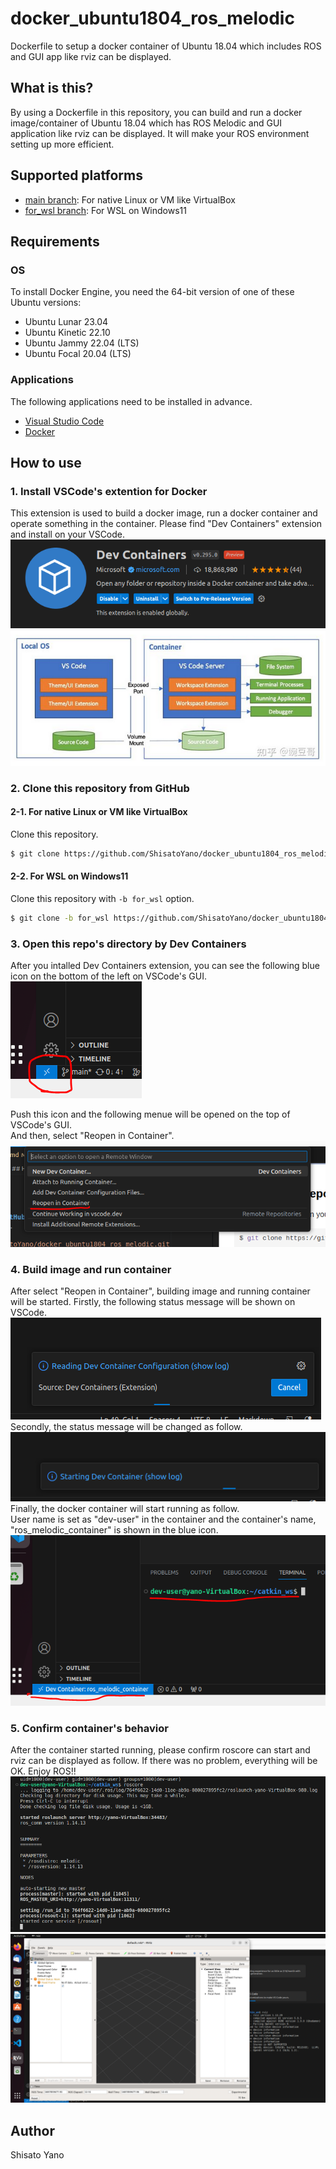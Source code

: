 # docker_ubuntu1804_ros_melodic
Dockerfile to setup a docker container of Ubuntu 18.04 which includes ROS and GUI app like rviz can be displayed.  

## What is this?
By using a Dockerfile in this repository, you can build and run a docker image/container of Ubuntu 18.04 which has ROS Melodic and GUI application like rviz can be displayed. It will make your ROS environment setting up more efficient.  

## Supported platforms
* [main branch](https://github.com/ShisatoYano/docker_ubuntu1804_ros_melodic/tree/main): For native Linux or VM like VirtualBox  
* [for_wsl branch](https://github.com/ShisatoYano/docker_ubuntu1804_ros_melodic/tree/for_wsl): For WSL on Windows11

## Requirements
### OS
To install Docker Engine, you need the 64-bit version of one of these Ubuntu versions:  
* Ubuntu Lunar 23.04
* Ubuntu Kinetic 22.10
* Ubuntu Jammy 22.04 (LTS)
* Ubuntu Focal 20.04 (LTS)

### Applications
The following applications need to be installed in advance.  
* [Visual Studio Code](https://code.visualstudio.com/)
* [Docker](https://www.docker.com/)

## How to use
### 1. Install VSCode's extention for Docker
This extension is used to build a docker image, run a docker container and operate something in the container. Please find "Dev Containers" extension and install on your VSCode.  
![](images/dev_container.PNG)  
![](images/vscode_server.PNG)

### 2. Clone this repository from GitHub
#### 2-1. For native Linux or VM like VirtualBox
Clone this repository.  
```bash
$ git clone https://github.com/ShisatoYano/docker_ubuntu1804_ros_melodic.git
```

#### 2-2. For WSL on Windows11
Clone this repository with ```-b for_wsl``` option.  
```bash
$ git clone -b for_wsl https://github.com/ShisatoYano/docker_ubuntu1804_ros_melodic.git
```

### 3. Open this repo's directory by Dev Containers
After you intalled Dev Containers extension, you can see the following blue icon on the bottom of the left on VSCode's GUI.  
![](images/blue_icon.PNG)  

Push this icon and the following menue will be opened on the top of VSCode's GUI.  
And then, select "Reopen in Container". 
![](images/reopen_container.PNG)  

### 4. Build image and run container
After select "Reopen in Container", building image and running container will be started. Firstly, the following status message will be shown on VSCode.  
![](images/read_config.PNG)  
Secondly, the status message will be changed as follow.  
![](images/starting.PNG)  
Finally, the docker container will start running as follow.  
User name is set as "dev-user" in the container and the container's name, "ros_melodic_container" is shown in the blue icon.  
![](images/dev-user.PNG)  

### 5. Confirm container's behavior
After the container started running, please confirm roscore can start and rviz can be displayed as follow. If there was no problem, everything will be OK. Enjoy ROS!!  
![](images/roscore.PNG)  
![](images/rviz.PNG)  

## Author
Shisato Yano